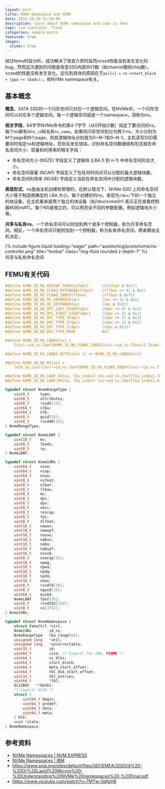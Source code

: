```yaml
---
layout: post
title: NVMe Namespace and FEMU
date: 2024-10-18 21:34:00
description: learn about NVMe namespace and code in femu
tags: ssd-simulator, flash
categories: sample-posts
featured: true
images:
  slider: true
---
```


经过femu时延分析，成功解决了改变介质时延而ocssd性能没有发生变化的bug。然而这次遇到的问题是改变SSD内部并行数（如channel数和chip数），ocssd的性能没有发生变化。定位到具体的原因在于`psl[i] = ns->start_block + (ppa << lbads);`，和NVMe namespace有关。

## 基本概念

**概念**。SATA SSD的一个闪存空间只对应一个逻辑空间。在NVMe中，一个闪存空间可以对应多个逻辑空间。每一个逻辑空间就是一个namespace，简称为ns。

**相关字段**。64字节NVMe命令的第4-7字节（从0开始计数）指定了要访问的ns。每个ns都有id`ns_id`和名称`ns_name`。如果将闪存空间划分为两个ns，大小分别为M个page和N个page，则其逻辑地址分别就为0~M-1和0~N-1。主机读写SSD需要同时指定ns和逻辑地址，否则会发生错误。识别命名空间数据结构包含报告命名空间大小、容量和利用率的相关字段：

- 命名空间大小 (NSZE) 字段定义了逻辑块 (LBA 0 到 n-1) 中命名空间的总大小。
- 命名空间容量 (NCAP) 字段定义了在任何时间点可以分配的最大逻辑块数。
- 命名空间利用率 (NUSE) 字段定义当前在命名空间中分配的逻辑块数。

**表现形式**。ns是由主机创建和管理的，在默认情况下，NVMe SSD 上的命名空间大小等于制造商确定的 LBA 大小。每个创建好的ns，表现为`/dev/`下的一个独立的块设备，在主机看来是两个独立的块设备（如/dev/nvme0n1 表示正在查看控制器#0的ns#1）。每个NS是独立的，可以用完全不同的参数配置。例如逻辑块大小等。

**共享与私有ns**。一个命名空间可以附加到两个或多个控制器，称为共享命名空间。相反，一个命名空间只能附加到一个控制器，称为私有命名空间。两者都由主机决定。

<div class="row mt-3">
    <div class="col-sm mt-3 mt-md-0">
        {% include figure.liquid loading="eager" path="assets/img/posts/nvme/ns-controller.png" title="honkai" class="img-fluid rounded z-depth-1" %}
    </div>
</div>
<div class="caption">
    共享与私有命名空间
</div>


## FEMU有关代码

```c
#define NVME_ID_NS_NSFEAT_THIN(nsfeat)      ((nsfeat & 0x1))
#define NVME_ID_NS_FLBAS_EXTENDED(flbas)    ((flbas >> 4) & 0x1)
#define NVME_ID_NS_FLBAS_INDEX(flbas)       ((flbas & 0xf))
#define NVME_ID_NS_MC_SEPARATE(mc)          ((mc >> 1) & 0x1)
#define NVME_ID_NS_MC_EXTENDED(mc)          ((mc & 0x1))
#define NVME_ID_NS_DPC_LAST_EIGHT(dpc)      ((dpc >> 4) & 0x1)
#define NVME_ID_NS_DPC_FIRST_EIGHT(dpc)     ((dpc >> 3) & 0x1)
#define NVME_ID_NS_DPC_TYPE_3(dpc)          ((dpc >> 2) & 0x1)
#define NVME_ID_NS_DPC_TYPE_2(dpc)          ((dpc >> 1) & 0x1)
#define NVME_ID_NS_DPC_TYPE_1(dpc)          ((dpc & 0x1))
#define NVME_ID_NS_DPC_TYPE_MASK            0x7
```

```c
#define NVME_ID_NS_LBADS(ns) \
    ((ns)->id_ns.lbaf[NVME_ID_NS_FLBAS_INDEX((ns)->id_ns.flbas)].lbads)

#define NVME_ID_NS_LBADS_BYTES(ns) (1 << NVME_ID_NS_LBADS(ns))

#define NVME_ID_NS_MS(ns) \
    le16_to_cpu(((ns)->id_ns.lbaf[NVME_ID_NS_FLBAS_INDEX((ns)->id_ns.flbas)].ms))

#define NVME_ID_NS_LBAF_DS(ns, lba_index) (ns->id_ns.lbaf[lba_index].lbads)
#define NVME_ID_NS_LBAF_MS(ns, lba_index) (ns->id_ns.lbaf[lba_index].ms)
```

```c
typedef struct NvmeRangeType {
    uint8_t     type;
    uint8_t     attributes;
    uint8_t     rsvd2[14];
    uint64_t    slba;
    uint64_t    nlb;
    uint8_t     guid[16];
    uint8_t     rsvd48[16];
} NvmeRangeType;
```

```c
typedef struct NvmeLBAF {
    uint16_t    ms;
    uint8_t     lbads;
    uint8_t     rp;
} NvmeLBAF;
```

```c
typedef struct NvmeIdNs {
    uint64_t    nsze;
    uint64_t    ncap;
    uint64_t    nuse;
    uint8_t     nsfeat;
    uint8_t     nlbaf;
    uint8_t     flbas;
    uint8_t     mc;
    uint8_t     dpc;
    uint8_t     dps;
    uint8_t     nmic;
    uint8_t     rescap;
    uint8_t     fpi;
    uint8_t     dlfeat;
    uint16_t    nawun;
    uint16_t    nawupf;
    uint16_t    nacwu;
    uint16_t    nabsn;
    uint16_t    nabo;
    uint16_t    nabspf;
    uint16_t    noiob;
    uint8_t     nvmcap[16];
    uint16_t    npwg;
    uint16_t    npwa;
    uint16_t    npdg;
    uint16_t    npda;
    uint16_t    nows;
    uint8_t     rsvd74[30];
    uint8_t     nguid[16];
    uint64_t    eui64;
    NvmeLBAF    lbaf[16];
    uint8_t     rsvd192[192];
    uint8_t     vs[3712];
} NvmeIdNs;
```

```c
typedef struct NvmeNamespace {
    struct FemuCtrl *ctrl;
    NvmeIdNs        id_ns;
    NvmeRangeType   lba_range[64];
    unsigned long   *util;
    unsigned long   *uncorrectable;
    uint32_t        id;
    uint64_t        size; /* Coperd: for ZNS, FIXME */
    uint64_t        ns_blks;
    uint64_t        start_block;
    uint64_t        meta_start_offset;
    uint64_t        tbl_dsk_start_offset;
    uint32_t        tbl_entries;
    uint64_t        *tbl;
    Oc12Bbt   **bbtbl;
    /* Coperd: OC20 */
    struct {
        uint64_t begin;
        uint64_t predef;
        uint64_t data;
        uint64_t meta;
    } blk;
    void *state;
} NvmeNamespace;
```

## 参考资料

- <a href="https://nvmexpress.org/resource/nvme-namespaces/"> NVMe Namespaces | NVM EXPRESS</a>
-  <a href="https://www.ibm.com/docs/en/linux-on-systems?topic=nvme-namespaces"> NVMe Namespaces | IBM</a>
- https://www.snia.org/sites/default/files/SDCEMEA/2020/4%20-%20Or%20Lapid%20Micron%20-%20Understanding%20NVMe%20namespaces%20-%20Final.pdf
- https://www.youtube.com/watch?v=7MYw-0qfpH8